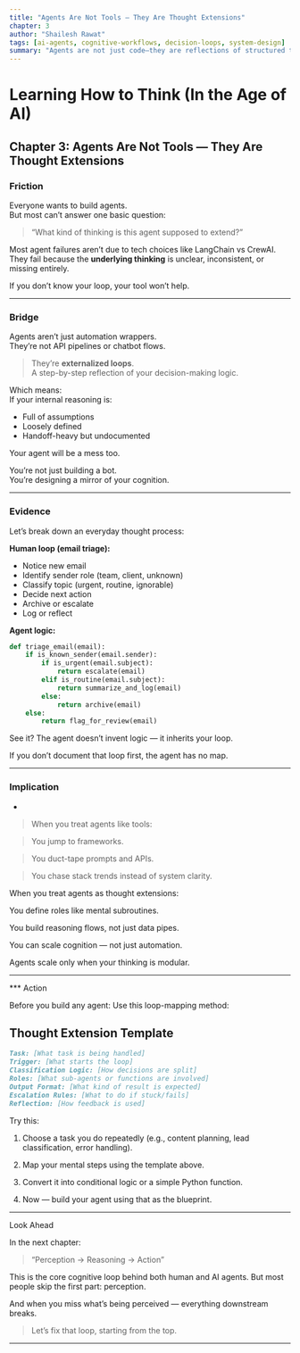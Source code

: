 ```yaml
---
title: "Agents Are Not Tools — They Are Thought Extensions"
chapter: 3
author: "Shailesh Rawat"
tags: [ai-agents, cognitive-workflows, decision-loops, system-design]
summary: "Agents are not just code—they are reflections of structured thought. This chapter shows how to design them by externalizing your internal reasoning."
---
```


# Learning How to Think (In the Age of AI)

## Chapter 3: Agents Are Not Tools — They Are Thought Extensions

### Friction

Everyone wants to build agents.  
But most can’t answer one basic question:

> “What kind of thinking is this agent supposed to extend?”

Most agent failures aren’t due to tech choices like LangChain vs CrewAI.  
They fail because the **underlying thinking** is unclear, inconsistent, or missing entirely.

If you don’t know your loop, your tool won’t help.

---

### Bridge

Agents aren’t just automation wrappers.  
They’re not API pipelines or chatbot flows.

> They’re **externalized loops**.  
> A step-by-step reflection of your decision-making logic.

Which means:  
If your internal reasoning is:
- Full of assumptions  
- Loosely defined  
- Handoff-heavy but undocumented  

Your agent will be a mess too.

You’re not just building a bot.  
You’re designing a mirror of your cognition.

---

### Evidence

Let’s break down an everyday thought process:

**Human loop (email triage):**
- Notice new email  
- Identify sender role (team, client, unknown)  
- Classify topic (urgent, routine, ignorable)  
- Decide next action  
- Archive or escalate  
- Log or reflect

**Agent logic:**
```python
def triage_email(email):
    if is_known_sender(email.sender):
        if is_urgent(email.subject):
            return escalate(email)
        elif is_routine(email.subject):
            return summarize_and_log(email)
        else:
            return archive(email)
    else:
        return flag_for_review(email)

```
See it?
The agent doesn’t invent logic — it inherits your loop.

If you don’t document that loop first, the agent has no map.


---

### Implication

-
> When you treat agents like tools:

> You jump to frameworks.

> You duct-tape prompts and APIs.

> You chase stack trends instead of system clarity.


When you treat agents as thought extensions:

You define roles like mental subroutines.

You build reasoning flows, not just data pipes.

You can scale cognition — not just automation.


Agents scale only when your thinking is modular.


---

*** Action

Before you build any agent: Use this loop-mapping method:

## Thought Extension Template

```markdown 
Task: [What task is being handled]  
Trigger: [What starts the loop]  
Classification Logic: [How decisions are split]  
Roles: [What sub-agents or functions are involved]  
Output Format: [What kind of result is expected]  
Escalation Rules: [What to do if stuck/fails]  
Reflection: [How feedback is used]
```

Try this:

1. Choose a task you do repeatedly (e.g., content planning, lead classification, error handling).


2. Map your mental steps using the template above.


3. Convert it into conditional logic or a simple Python function.


4. Now — build your agent using that as the blueprint.




---

Look Ahead

In the next chapter:

> “Perception → Reasoning → Action”



This is the core cognitive loop behind both human and AI agents.
But most people skip the first part: perception.

And when you miss what’s being perceived —
everything downstream breaks.

> Let’s fix that loop, starting from the top.




---
